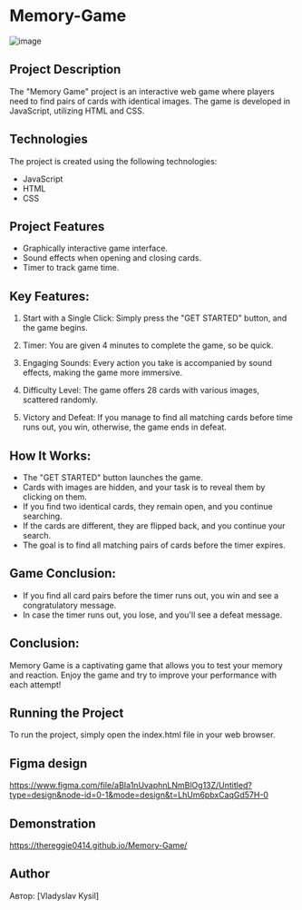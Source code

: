 # Memory-Game

![image](https://github.com/TheReggie0414/Memory-Game/assets/109174554/c04f6e09-cf04-4e62-9274-7cb3858e0ee6)


## Project Description

The "Memory Game" project is an interactive web game where players need to find pairs of cards with identical images. The game is developed in JavaScript, utilizing HTML and CSS.

## Technologies

The project is created using the following technologies:

- JavaScript
- HTML
- CSS

## Project Features

- Graphically interactive game interface.
- Sound effects when opening and closing cards.
- Timer to track game time.

## Key Features:

1. Start with a Single Click: Simply press the "GET STARTED" button, and the game begins.

2. Timer: You are given 4 minutes to complete the game, so be quick.

3. Engaging Sounds: Every action you take is accompanied by sound effects, making the game more immersive.

4. Difficulty Level: The game offers 28 cards with various images, scattered randomly.

5. Victory and Defeat: If you manage to find all matching cards before time runs out, you win, otherwise, the game ends in defeat.

## How It Works:

- The "GET STARTED" button launches the game.
- Cards with images are hidden, and your task is to reveal them by clicking on them.
- If you find two identical cards, they remain open, and you continue searching.
- If the cards are different, they are flipped back, and you continue your search.
- The goal is to find all matching pairs of cards before the timer expires.

## Game Conclusion:

- If you find all card pairs before the timer runs out, you win and see a congratulatory message.
- In case the timer runs out, you lose, and you'll see a defeat message.

## Conclusion:

Memory Game is a captivating game that allows you to test your memory and reaction. Enjoy the game and try to improve your performance with each attempt!

## Running the Project

To run the project, simply open the index.html file in your web browser.

## Figma design

https://www.figma.com/file/aBIa1nUvaphnLNmBlOg13Z/Untitled?type=design&node-id=0-1&mode=design&t=LhUm6pbxCaqGd57H-0

## Demonstration

https://thereggie0414.github.io/Memory-Game/

## Author

Автор: [Vladyslav Kysil]
